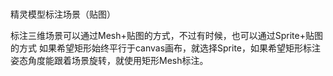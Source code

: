 # 


精灵模型标注场景（贴图）

标注三维场景可以通过Mesh+贴图的方式，不过有时候，也可以通过Sprite+贴图的方式
如果希望矩形始终平行于canvas画布，就选择Sprite，如果希望矩形标注姿态角度能跟着场景旋转，就使用矩形Mesh标注。


